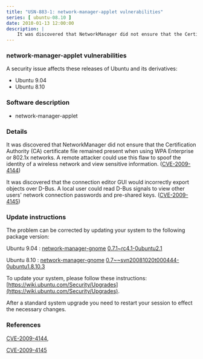 ```yaml
---
title: "USN-883-1: network-manager-applet vulnerabilities"
series: [ ubuntu-08.10 ]
date: 2010-01-13 12:00:00
description: |
    It was discovered that NetworkManager did not ensure that the Certification Authority (CA) certificate file remained present when using WPA Enterprise or 802.1x networks. A remote attacker could use this flaw to spoof the identity of a wireless network and view sensitive information. ([CVE-2009-4144](http://people.ubuntu.com/~ubuntu-security/cve/CVE-2009-4144))
--- 
```

 
### network-manager-applet vulnerabilities

A security issue affects these releases of Ubuntu and its derivatives:

* Ubuntu 9.04
* Ubuntu 8.10

### Software description

* network-manager-applet 

### Details

It was discovered that NetworkManager did not ensure that the Certification Authority (CA) certificate file remained present when using WPA Enterprise or 802.1x networks. A remote attacker could use this flaw to spoof the identity of a wireless network and view sensitive information. ([CVE-2009-4144](http://people.ubuntu.com/~ubuntu-security/cve/CVE-2009-4144))

It was discovered that the connection editor GUI would incorrectly export objects over D-Bus. A local user could read D-Bus signals to view other users&#39; network connection passwords and pre-shared keys. ([CVE-2009-4145](http://people.ubuntu.com/~ubuntu-security/cve/CVE-2009-4145)) 

### Update instructions

The problem can be corrected by updating your system to the following package version:

Ubuntu 9.04
 : [network-manager-gnome](https://launchpad.net/ubuntu/+source/network-manager-applet) <span> [0.7.1~rc4.1-0ubuntu2.1](https://launchpad.net/ubuntu/+source/network-manager-applet/0.7.1~rc4.1-0ubuntu2.1) </span> 

Ubuntu 8.10
 : [network-manager-gnome](https://launchpad.net/ubuntu/+source/network-manager-applet) <span> [0.7~~svn20081020t000444-0ubuntu1.8.10.3](https://launchpad.net/ubuntu/+source/network-manager-applet/0.7~~svn20081020t000444-0ubuntu1.8.10.3) </span> 

To update your system, please follow these instructions: [https://wiki.ubuntu.com/Security/Upgrades](https://wiki.ubuntu.com/Security/Upgrades).

After a standard system upgrade you need to restart your session to effect the necessary changes. 

### References

 [CVE-2009-4144](http://people.ubuntu.com/~ubuntu-security/cve/CVE-2009-4144), 

 [CVE-2009-4145](http://people.ubuntu.com/~ubuntu-security/cve/CVE-2009-4145)
 
